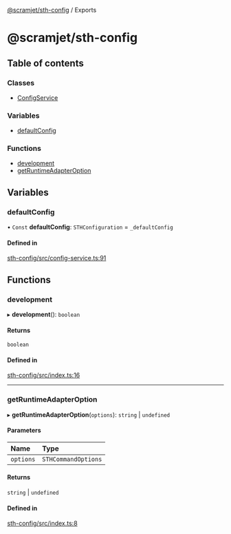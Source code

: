 [@scramjet/sth-config](README.md) / Exports

# @scramjet/sth-config

## Table of contents

### Classes

- [ConfigService](classes/ConfigService.md)

### Variables

- [defaultConfig](modules.md#defaultconfig)

### Functions

- [development](modules.md#development)
- [getRuntimeAdapterOption](modules.md#getruntimeadapteroption)

## Variables

### defaultConfig

• `Const` **defaultConfig**: `STHConfiguration` = `_defaultConfig`

#### Defined in

[sth-config/src/config-service.ts:91](https://github.com/scramjetorg/transform-hub/blob/HEAD/packages/sth-config/src/config-service.ts#L91)

## Functions

### development

▸ **development**(): `boolean`

#### Returns

`boolean`

#### Defined in

[sth-config/src/index.ts:16](https://github.com/scramjetorg/transform-hub/blob/HEAD/packages/sth-config/src/index.ts#L16)

___

### getRuntimeAdapterOption

▸ **getRuntimeAdapterOption**(`options`): `string` \| `undefined`

#### Parameters

| Name | Type |
| :------ | :------ |
| `options` | `STHCommandOptions` |

#### Returns

`string` \| `undefined`

#### Defined in

[sth-config/src/index.ts:8](https://github.com/scramjetorg/transform-hub/blob/HEAD/packages/sth-config/src/index.ts#L8)
